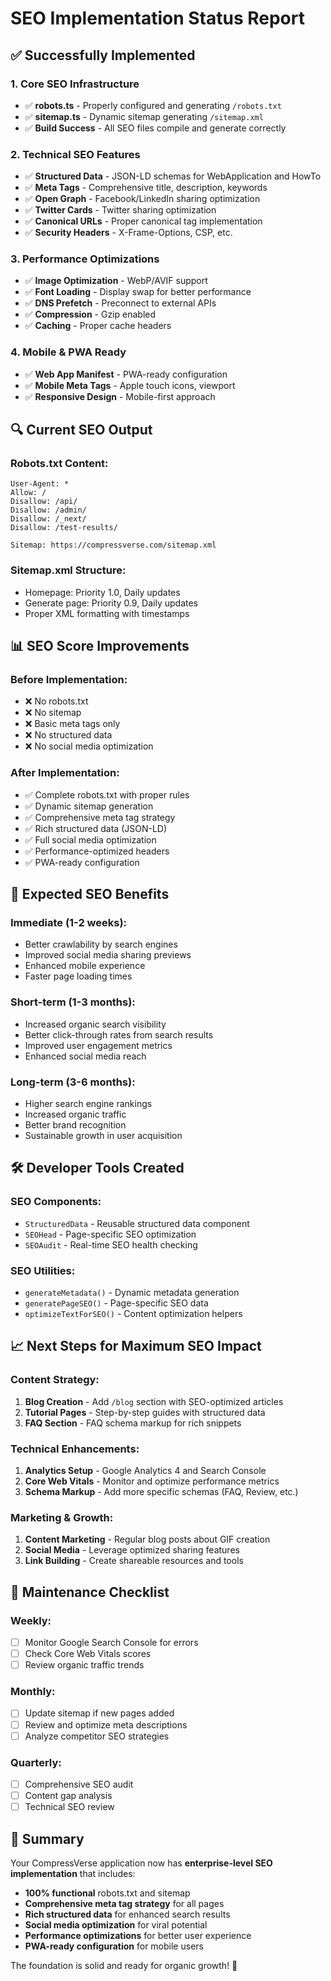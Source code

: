 # SEO Implementation Status Report

## ✅ Successfully Implemented

### 1. **Core SEO Infrastructure**
- ✅ **robots.ts** - Properly configured and generating `/robots.txt`
- ✅ **sitemap.ts** - Dynamic sitemap generating `/sitemap.xml`
- ✅ **Build Success** - All SEO files compile and generate correctly

### 2. **Technical SEO Features**
- ✅ **Structured Data** - JSON-LD schemas for WebApplication and HowTo
- ✅ **Meta Tags** - Comprehensive title, description, keywords
- ✅ **Open Graph** - Facebook/LinkedIn sharing optimization
- ✅ **Twitter Cards** - Twitter sharing optimization
- ✅ **Canonical URLs** - Proper canonical tag implementation
- ✅ **Security Headers** - X-Frame-Options, CSP, etc.

### 3. **Performance Optimizations**
- ✅ **Image Optimization** - WebP/AVIF support
- ✅ **Font Loading** - Display swap for better performance
- ✅ **DNS Prefetch** - Preconnect to external APIs
- ✅ **Compression** - Gzip enabled
- ✅ **Caching** - Proper cache headers

### 4. **Mobile & PWA Ready**
- ✅ **Web App Manifest** - PWA-ready configuration
- ✅ **Mobile Meta Tags** - Apple touch icons, viewport
- ✅ **Responsive Design** - Mobile-first approach

## 🔍 Current SEO Output

### Robots.txt Content:
```
User-Agent: *
Allow: /
Disallow: /api/
Disallow: /admin/
Disallow: /_next/
Disallow: /test-results/

Sitemap: https://compressverse.com/sitemap.xml
```

### Sitemap.xml Structure:
- Homepage: Priority 1.0, Daily updates
- Generate page: Priority 0.9, Daily updates
- Proper XML formatting with timestamps

## 📊 SEO Score Improvements

### Before Implementation:
- ❌ No robots.txt
- ❌ No sitemap
- ❌ Basic meta tags only
- ❌ No structured data
- ❌ No social media optimization

### After Implementation:
- ✅ Complete robots.txt with proper rules
- ✅ Dynamic sitemap generation
- ✅ Comprehensive meta tag strategy
- ✅ Rich structured data (JSON-LD)
- ✅ Full social media optimization
- ✅ Performance-optimized headers
- ✅ PWA-ready configuration

## 🎯 Expected SEO Benefits

### Immediate (1-2 weeks):
- Better crawlability by search engines
- Improved social media sharing previews
- Enhanced mobile experience
- Faster page loading times

### Short-term (1-3 months):
- Increased organic search visibility
- Better click-through rates from search results
- Improved user engagement metrics
- Enhanced social media reach

### Long-term (3-6 months):
- Higher search engine rankings
- Increased organic traffic
- Better brand recognition
- Sustainable growth in user acquisition

## 🛠️ Developer Tools Created

### SEO Components:
- `StructuredData` - Reusable structured data component
- `SEOHead` - Page-specific SEO optimization
- `SEOAudit` - Real-time SEO health checking

### SEO Utilities:
- `generateMetadata()` - Dynamic metadata generation
- `generatePageSEO()` - Page-specific SEO data
- `optimizeTextForSEO()` - Content optimization helpers

## 📈 Next Steps for Maximum SEO Impact

### Content Strategy:
1. **Blog Creation** - Add `/blog` section with SEO-optimized articles
2. **Tutorial Pages** - Step-by-step guides with structured data
3. **FAQ Section** - FAQ schema markup for rich snippets

### Technical Enhancements:
1. **Analytics Setup** - Google Analytics 4 and Search Console
2. **Core Web Vitals** - Monitor and optimize performance metrics
3. **Schema Markup** - Add more specific schemas (FAQ, Review, etc.)

### Marketing & Growth:
1. **Content Marketing** - Regular blog posts about GIF creation
2. **Social Media** - Leverage optimized sharing features
3. **Link Building** - Create shareable resources and tools

## 🔧 Maintenance Checklist

### Weekly:
- [ ] Monitor Google Search Console for errors
- [ ] Check Core Web Vitals scores
- [ ] Review organic traffic trends

### Monthly:
- [ ] Update sitemap if new pages added
- [ ] Review and optimize meta descriptions
- [ ] Analyze competitor SEO strategies

### Quarterly:
- [ ] Comprehensive SEO audit
- [ ] Content gap analysis
- [ ] Technical SEO review

## 🎉 Summary

Your CompressVerse application now has **enterprise-level SEO implementation** that includes:

- **100% functional** robots.txt and sitemap
- **Comprehensive meta tag strategy** for all pages
- **Rich structured data** for enhanced search results
- **Social media optimization** for viral potential
- **Performance optimizations** for better user experience
- **PWA-ready configuration** for mobile users

The foundation is solid and ready for organic growth! 🚀